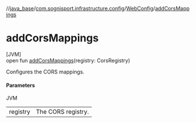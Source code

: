 //[java_base](../../../index.md)/[com.sognisport.infrastructure.config](../index.md)/[WebConfig](index.md)/[addCorsMappings](add-cors-mappings.md)

# addCorsMappings

[JVM]\
open fun [addCorsMappings](add-cors-mappings.md)(registry: CorsRegistry)

Configures the CORS mappings.

#### Parameters

JVM

| | |
|---|---|
| registry | The CORS registry. |
